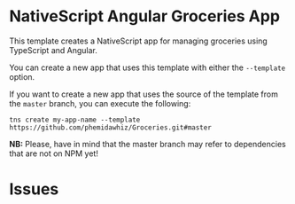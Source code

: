 # NativeScript Angular Groceries App

This template creates a NativeScript app for managing groceries using TypeScript and Angular.

You can create a new app that uses this template with either the `--template` option.


If you want to create a new app that uses the source of the template from the `master` branch, you can execute the following:

```
tns create my-app-name --template https://github.com/phemidawhiz/Groceries.git#master
```

**NB:** Please, have in mind that the master branch may refer to dependencies that are not on NPM yet!

# Issues
